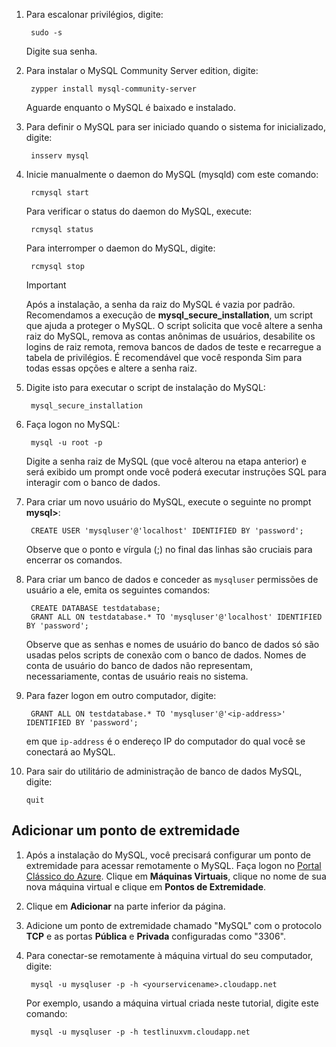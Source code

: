 
1. Para escalonar privilégios, digite:
   
        sudo -s
   
    Digite sua senha.
2. Para instalar o MySQL Community Server edition, digite:
   
        zypper install mysql-community-server
   
    Aguarde enquanto o MySQL é baixado e instalado.
3. Para definir o MySQL para ser iniciado quando o sistema for inicializado, digite:
   
        insserv mysql
4. Inicie manualmente o daemon do MySQL (mysqld) com este comando:
   
        rcmysql start
   
    Para verificar o status do daemon do MySQL, execute:
   
        rcmysql status
   
    Para interromper o daemon do MySQL, digite:
   
        rcmysql stop
   
   > [!IMPORTANT]
   > Após a instalação, a senha da raiz do MySQL é vazia por padrão. Recomendamos a execução de **mysql\_secure\_installation**, um script que ajuda a proteger o MySQL. O script solicita que você altere a senha raiz do MySQL, remova as contas anônimas de usuários, desabilite os logins de raiz remota, remova bancos de dados de teste e recarregue a tabela de privilégios. É recomendável que você responda Sim para todas essas opções e altere a senha raiz.
   > 
   > 
5. Digite isto para executar o script de instalação do MySQL:
   
        mysql_secure_installation
6. Faça logon no MySQL:
   
        mysql -u root -p
   
    Digite a senha raiz de MySQL (que você alterou na etapa anterior) e será exibido um prompt onde você poderá executar instruções SQL para interagir com o banco de dados.
7. Para criar um novo usuário do MySQL, execute o seguinte no prompt **mysql>**:
   
        CREATE USER 'mysqluser'@'localhost' IDENTIFIED BY 'password';
   
    Observe que o ponto e vírgula (;) no final das linhas são cruciais para encerrar os comandos.
8. Para criar um banco de dados e conceder as `mysqluser` permissões de usuário a ele, emita os seguintes comandos:
   
        CREATE DATABASE testdatabase;
        GRANT ALL ON testdatabase.* TO 'mysqluser'@'localhost' IDENTIFIED BY 'password';
   
    Observe que as senhas e nomes de usuário do banco de dados só são usadas pelos scripts de conexão com o banco de dados.  Nomes de conta de usuário do banco de dados não representam, necessariamente, contas de usuário reais no sistema.
9. Para fazer logon em outro computador, digite:
   
        GRANT ALL ON testdatabase.* TO 'mysqluser'@'<ip-address>' IDENTIFIED BY 'password';
   
    em que `ip-address` é o endereço IP do computador do qual você se conectará ao MySQL.
10. Para sair do utilitário de administração de banco de dados MySQL, digite:
    
        quit

## <a name="add-an-endpoint"></a>Adicionar um ponto de extremidade
1. Após a instalação do MySQL, você precisará configurar um ponto de extremidade para acessar remotamente o MySQL. Faça logon no [Portal Clássico do Azure][AzurePortal]. Clique em **Máquinas Virtuais**, clique no nome de sua nova máquina virtual e clique em **Pontos de Extremidade**.
2. Clique em **Adicionar** na parte inferior da página.
3. Adicione um ponto de extremidade chamado "MySQL" com o protocolo **TCP** e as portas **Pública** e **Privada** configuradas como "3306".
4. Para conectar-se remotamente à máquina virtual do seu computador, digite:
   
        mysql -u mysqluser -p -h <yourservicename>.cloudapp.net
   
    Por exemplo, usando a máquina virtual criada neste tutorial, digite este comando:
   
        mysql -u mysqluser -p -h testlinuxvm.cloudapp.net

[MySQLDocs]: http://dev.mysql.com/doc/
[AzurePortal]: http://manage.windowsazure.com

[Image9]: ./media/install-and-run-mysql-on-opensuse-vm/LinuxVmAddEndpointMySQL.png

